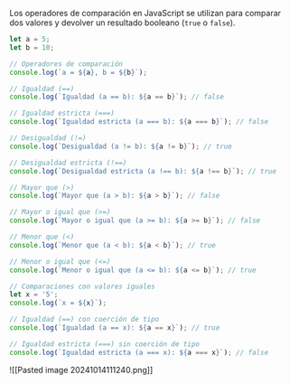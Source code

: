 Los operadores de comparación en JavaScript se utilizan para comparar dos valores y devolver un resultado booleano (`true` o `false`).
```javascript
let a = 5;
let b = 10;

// Operadores de comparación
console.log(`a = ${a}, b = ${b}`);

// Igualdad (==)
console.log(`Igualdad (a == b): ${a == b}`); // false

// Igualdad estricta (===)
console.log(`Igualdad estricta (a === b): ${a === b}`); // false

// Desigualdad (!=)
console.log(`Desigualdad (a != b): ${a != b}`); // true

// Desigualdad estricta (!==)
console.log(`Desigualdad estricta (a !== b): ${a !== b}`); // true

// Mayor que (>)
console.log(`Mayor que (a > b): ${a > b}`); // false

// Mayor o igual que (>=)
console.log(`Mayor o igual que (a >= b): ${a >= b}`); // false

// Menor que (<)
console.log(`Menor que (a < b): ${a < b}`); // true

// Menor o igual que (<=)
console.log(`Menor o igual que (a <= b): ${a <= b}`); // true

// Comparaciones con valores iguales
let x = '5';
console.log(`x = ${x}`);

// Igualdad (==) con coerción de tipo
console.log(`Igualdad (a == x): ${a == x}`); // true

// Igualdad estricta (===) sin coerción de tipo
console.log(`Igualdad estricta (a === x): ${a === x}`); // false
```
![[Pasted image 20241014111240.png]]
